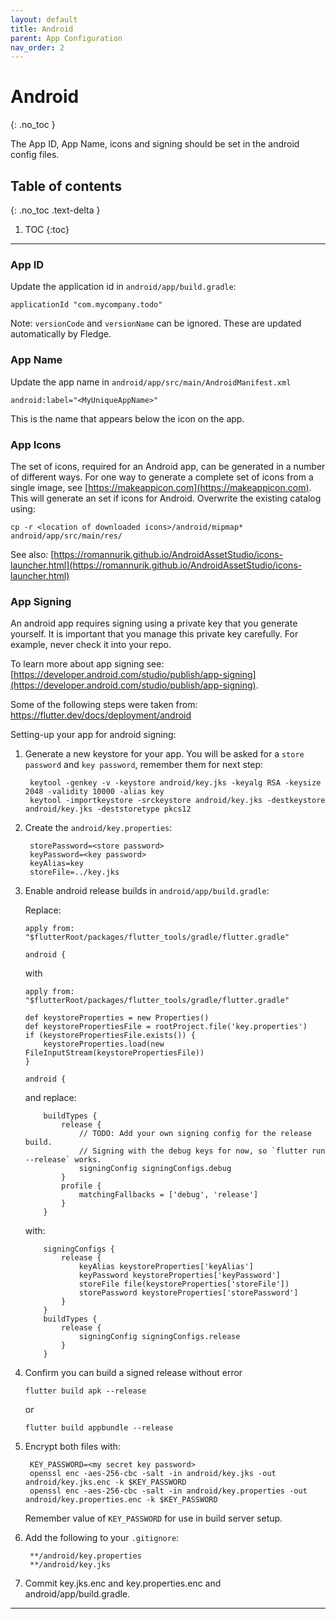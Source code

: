 ```yaml
---
layout: default
title: Android
parent: App Configuration
nav_order: 2
---
```


# Android
{: .no_toc }

The App ID, App Name, icons and signing should be set in the android config files.

## Table of contents
{: .no_toc .text-delta }

1. TOC
{:toc}

---

### App ID
Update the application id in `android/app/build.gradle`:  
````
applicationId "com.mycompany.todo"
````
    
Note: `versionCode` and `versionName` can be ignored. These are updated automatically by Fledge.

### App Name
Update the app name in `android/app/src/main/AndroidManifest.xml`  
```
android:label="<MyUniqueAppName>"
```
This is the name that appears below the icon on the app.

### App Icons
The set of icons, required for an Android app, can be generated in a number of different ways.
For one way to generate a complete set of icons from a single image, see [https://makeappicon.com](https://makeappicon.com). This will generate an set if icons for Android. Overwrite the existing catalog using:
```
cp -r <location of downloaded icons>/android/mipmap* android/app/src/main/res/
```
See also: [https://romannurik.github.io/AndroidAssetStudio/icons-launcher.html](https://romannurik.github.io/AndroidAssetStudio/icons-launcher.html)

### App Signing

An android app requires signing using a private key that you generate yourself.
It is important that you manage this private key carefully. For example, never check it into your repo.

To learn more about app signing see: [https://developer.android.com/studio/publish/app-signing](https://developer.android.com/studio/publish/app-signing).

Some of the following steps were taken from:  
https://flutter.dev/docs/deployment/android

Setting-up your app for android signing:  
1. Generate a new keystore for your app. You will be asked for a `store password` and `key password`, remember them for next step:  

        keytool -genkey -v -keystore android/key.jks -keyalg RSA -keysize 2048 -validity 10000 -alias key
        keytool -importkeystore -srckeystore android/key.jks -destkeystore android/key.jks -deststoretype pkcs12
    
1. Create the `android/key.properties`:  

        storePassword=<store password>
        keyPassword=<key password>
        keyAlias=key
        storeFile=../key.jks

1. Enable android release builds in `android/app/build.gradle`:
    
    Replace:
    ````
    apply from: "$flutterRoot/packages/flutter_tools/gradle/flutter.gradle"
    
    android {
    ````
    with
    ````
    apply from: "$flutterRoot/packages/flutter_tools/gradle/flutter.gradle"
    
    def keystoreProperties = new Properties()
    def keystorePropertiesFile = rootProject.file('key.properties')
    if (keystorePropertiesFile.exists()) {
        keystoreProperties.load(new FileInputStream(keystorePropertiesFile))
    }
    
    android {
    ````
    
    and replace:
    ````
        buildTypes {
            release {
                // TODO: Add your own signing config for the release build.
                // Signing with the debug keys for now, so `flutter run --release` works.
                signingConfig signingConfigs.debug
            }
            profile {
                matchingFallbacks = ['debug', 'release']
            }
        }
    ````
    with:
    ````
        signingConfigs {
            release {
                keyAlias keystoreProperties['keyAlias']
                keyPassword keystoreProperties['keyPassword']
                storeFile file(keystoreProperties['storeFile'])
                storePassword keystoreProperties['storePassword']
            }
        }
        buildTypes {
            release {
                signingConfig signingConfigs.release
            }
        }
    ````

1. Confirm you can build a signed release without error
    ```
    flutter build apk --release
    ```
    or
    ```
    flutter build appbundle --release
    ```
    
1. Encrypt both files with:
    
        KEY_PASSWORD=<my secret key password>
        openssl enc -aes-256-cbc -salt -in android/key.jks -out android/key.jks.enc -k $KEY_PASSWORD
        openssl enc -aes-256-cbc -salt -in android/key.properties -out android/key.properties.enc -k $KEY_PASSWORD
    
    Remember value of `KEY_PASSWORD` for use in build server setup.

1. Add the following to your `.gitignore`:

        **/android/key.properties
        **/android/key.jks

1. Commit key.jks.enc and key.properties.enc and android/app/build.gradle.

---
